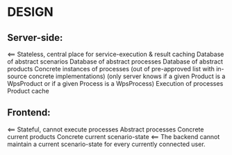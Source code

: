 DESIGN
======


Server-side:
------------
<== Stateless, central place for service-execution & result caching
    Database of abstract scenarios
    Database of abstract processes
    Database of abstract products
    Concrete instances of processes 
        (out of pre-approved list with in-source concrete implementations) 
        (only server knows if a given Product is a WpsProduct or if a given Process is a WpsProcess)
    Execution of processes
    Product cache

Frontend:   
---------
<== Stateful, cannot execute processes
    Abstract processes
    Concrete current products
    Concrete current scenario-state <== The backend cannot maintain a current scenario-state for every currently connected user.
